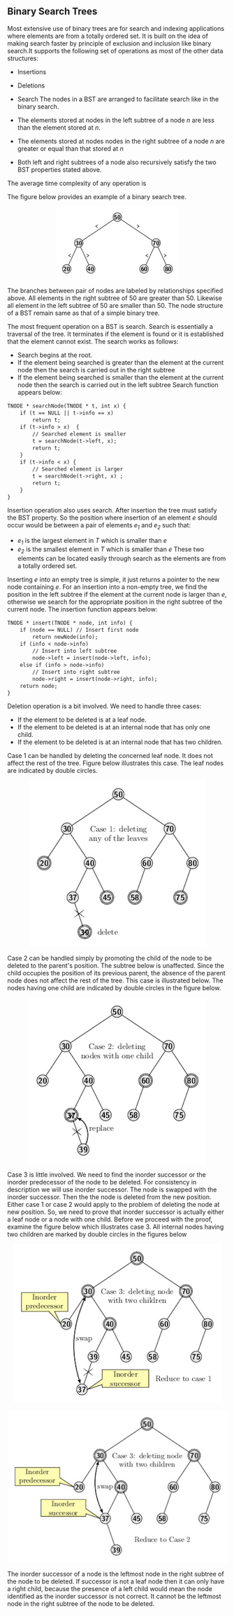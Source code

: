 ## Binary Search Trees

Most extensive use of binary trees are for search and indexing applications where elements are from a totally ordered set. It is built on the idea of 
making search faster by principle of exclusion and inclusion like binary search.It supports the following set of operations as most of the other data
structures:
- Insertions
- Deletions
- Search
The nodes in a BST are arranged to facilitate search like in the binary search.

- The elements stored at nodes in the left subtree of a node <i>n</i> are less than the element stored at <i>n</i>.
- The elements stored at nodes nodes in the right subtree of a node <i>n</i> are greater or equal than that stored at <i>n</i>
- Both left and right subtrees of a node also recursively satisfy the two BST properties stated above.

The average time complexity of any operation is 

The figure below provides an example of a binary search tree.
<p align="center">
<img src="../images/bst_tree.jpg">
</p>
The branches between pair of nodes are labeled by relationships specified above. All elements in the right subtree of 50 are greater than 50. 
Likewise all element in the left subtree of 50 are smaller than 50. 
The node structure of a BST remain same as that of a simple binary tree.

The most frequent operation on a BST is search. Search is essentially a traversal of the tree. It terminates if the element is found or it is 
established that the element cannot exist. The search works as follows:
- Search begins at the root.
- If the element being searched is greater than the element at the current node then the search is carried out in the right subtree 
- If the element being searched is smaller than the element at the current node then the search is carried out in the left subtree 
Search function appears below:
```
TNODE * searchNode(TNODE * t, int x) { 
    if (t == NULL || t->info == x) 
        return t;
    if (t->info > x)  {
        // Searched element is smaller 
        t = searchNode(t->left, x);
        return t;
    }
    if (t->info < x) { 
        // Searched element is larger
        t = searchNode(t->right, x) ;
        return t;
    }
}
```

Insertion operation also uses search. After insertion the tree must satisfy the BST property. So the position where insertion of an element <i>e</i> should
occur would be between a pair of elements <i>e<sub>1</sub></i> and <i>e<sub>2</sub></i> such that:  
- <i>e<sub>1</sub></i>  is the largest element in <i>T</i> which is smaller than <i>e</i>
- <i>e<sub>2</sub></i>  is the smallest element in <i>T</i> which is smaller than <i>e</i>
These two elements can be located easily through search as the elements are from a totally ordered set.

Inserting <i>e</i> into an empty tree is simple, it just returns a pointer to the new node containing <i>e</i>. For an insertion into a non-empty tree, 
we find the position in the left subtree if the element at the current node is larger than <i>e</i>, otherwise we search for the appropriate position in the
right subtree of the current node. The insertion function appears below:
```
TNODE * insert(TNODE * node, int info) {
    if (node == NULL) // Insert first node
        return newNode(info); 
    if (info < node->info)
        // Insert into left subtree
        node->left = insert(node->left, info); 
    else if (info > node->info)
        // Insert into right subtree
        node->right = insert(node->right, info);
    return node; 
}
```

Deletion operation is a bit involved. We need to handle three cases:

- If the element to be deleted is at a leaf node.
- If the element to be deleted is at an internal node that has only one child. 
- If the element to be deleted is at an internal node that has two children. 

Case 1 can be handled by deleting the concerned leaf node. It does not affect the rest of the tree. Figure below illustrates this case. The leaf nodes are indicated by double circles. 
<p align="center">
<img src="../images/bstCase1delete.jpg">
</p>

Case 2 can be handled simply by promoting the child of the node to be deleted to the parent's position. The subtree below is unaffected. 
Since the child occupies the position of its previous parent, the absence of the parent node does not affect the rest of the tree. This case is illustrated
below. The nodes having one child are indicated by double circles in the figure below.
<p align="center">
<img src="../images/bstCase2delete.jpg">
</p>

Case 3 is little involved. We need to find the inorder successor or the inorder predecessor of the node to be deleted. For consistency in description we will
use inorder successor. The node is swapped with the inorder successor. Then the 
the node is deleted from the new position. Either case 1 or case 2 would apply to the problem of deleting the node at new position. So, we need to prove that
inorder successor is actually either a leaf node or a node with one child.  Before we proceed with the proof, examine the figure below 
which illustrates case 3.  All internal nodes having two children are marked by double circles in the figures below
<p align="center">
<img src="../images/bstCase3deleteB.jpg">
</p>

<p align="center">
<img src="../images/bstCase3delete.jpg">
</p>

The inorder successor of a node is the leftmost node in the right subtree of the node to be deleted. If successor is not a leaf node then it can only have a 
right child, because the presence of a left child would mean the node identified as the inorder successor is not correct. It cannot be the leftmost node in the 
right subtree of the node to be deleted. 
